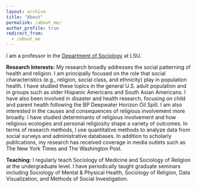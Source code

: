 ```yaml
---
layout: archive
title: "About"
permalink: /about_me/
author_profile: true
redirect_from:
  - /about_me
---
```


I am a professor in the [Department of Sociology](https://lsu.edu/hss/sociology/) at LSU. 

**Research Interests:** My research broadly addresses the social patterning of health and religion. I am principally focused on the role that social characteristics (e.g., religion, social class, and ethnicity) play in population health. I have studied these topics in the general U.S. adult population and in groups such as older Hispanic Americans and South Asian Americans. I have also been involved in disaster and health research, focusing on child and parent health following the BP Deepwater Horizon Oil Spill. I am also interested in the causes and consequences of religious involvement more broadly. I have studied determinants of religious involvement and how religious ecologies and personal religiosity shape a variety of outcomes. In terms of research methods, I use quantitative methods to analyze data from social surveys and administrative databases. In addition to scholarly publications, my research has received coverage in media outlets such as The New York Times and The Washington Post. 

**Teaching:** I regularly teach Sociology of Medicine and Sociology of Religion at the undergraduate level. I have periodically taught graduate seminars including Sociology of Mental & Physical Health, Sociology of Religion, Data Visualization, and Methods of Social Investigation.
